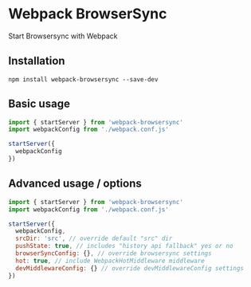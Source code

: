 # Webpack BrowserSync
Start Browsersync with Webpack

## Installation
```shell
npm install webpack-browsersync --save-dev
```

## Basic usage
```js
import { startServer } from 'webpack-browsersync'
import webpackConfig from './webpack.conf.js'

startServer({
  webpackConfig
})
```

## Advanced usage / options
```js
import { startServer } from 'webpack-browsersync'
import webpackConfig from './webpack.conf.js'

startServer({
  webpackConfig,
  srcDir: 'src', // override default "src" dir
  pushState: true, // includes "history api fallback" yes or no
  browserSyncConfig: {}, // override browsersync settings
  hot: true, // include WebpackHotMiddleware middleware
  devMiddlewareConfig: {} // override devMiddlewareConfig settings
})
```
